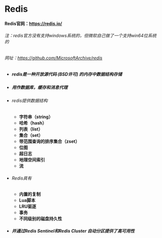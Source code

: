 # Redis

#### Redis官网：https://redis.io/

###### 注：redis官方没有支持windows系统的，但微软自己做了一个支持win64位系统的

###### 		网址：https://github.com/MicrosoftArchive/redis

- ##### redis是一种开放源代码 (BSD许可) 的内存中数据结构存储

- ##### 用作数据库，缓存和消息代理

- ###### redis提供数据结构

  - **字符串（string）**
  - **哈希（hash）**
  - **列表（list）**
  - **集合（set）**
  - **带范围查询的排序集合（zset）**
  - **位图**
  - **超日志**
  - **地理空间索引**
  - **流**

- ###### Redis具有

  - **内置的复制**
  - **Lua脚本**
  - **LRU驱逐**
  - **事务**
  - **不同级别的磁盘持久性**

- ##### 并通过Redis Sentinel和Redis Cluster 自动分区提供了高可用性